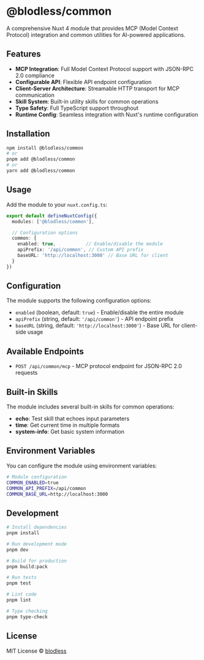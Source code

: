 # @blodless/common

A comprehensive Nuxt 4 module that provides MCP (Model Context Protocol) integration and common utilities for AI-powered applications.

## Features

- **MCP Integration**: Full Model Context Protocol support with JSON-RPC 2.0 compliance
- **Configurable API**: Flexible API endpoint configuration
- **Client-Server Architecture**: Streamable HTTP transport for MCP communication
- **Skill System**: Built-in utility skills for common operations
- **Type Safety**: Full TypeScript support throughout
- **Runtime Config**: Seamless integration with Nuxt's runtime configuration

## Installation

```bash
npm install @blodless/common
# or
pnpm add @blodless/common
# or
yarn add @blodless/common
```

## Usage

Add the module to your `nuxt.config.ts`:

```typescript
export default defineNuxtConfig({
  modules: ['@blodless/common'],

  // Configuration options
  common: {
    enabled: true,           // Enable/disable the module
    apiPrefix: '/api/common', // Custom API prefix
    baseURL: 'http://localhost:3000' // Base URL for client
  }
})
```

## Configuration

The module supports the following configuration options:

- `enabled` (boolean, default: `true`) - Enable/disable the entire module
- `apiPrefix` (string, default: `'/api/common'`) - API endpoint prefix
- `baseURL` (string, default: `'http://localhost:3000'`) - Base URL for client-side usage

## Available Endpoints

- `POST /api/common/mcp` - MCP protocol endpoint for JSON-RPC 2.0 requests

## Built-in Skills

The module includes several built-in skills for common operations:

- **echo**: Test skill that echoes input parameters
- **time**: Get current time in multiple formats
- **system-info**: Get basic system information

## Environment Variables

You can configure the module using environment variables:

```bash
# Module configuration
COMMON_ENABLED=true
COMMON_API_PREFIX=/api/common
COMMON_BASE_URL=http://localhost:3000
```

## Development

```bash
# Install dependencies
pnpm install

# Run development mode
pnpm dev

# Build for production
pnpm build:pack

# Run tests
pnpm test

# Lint code
pnpm lint

# Type checking
pnpm type-check
```

## License

MIT License © [blodless](https://github.com/blodless)